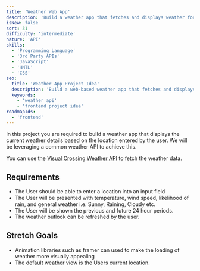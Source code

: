 ```yaml
---
title: 'Weather Web App'
description: 'Build a weather app that fetches and displays weather for a given location.'
isNew: false
sort: 31
difficulty: 'intermediate'
nature: 'API'
skills:
  - 'Programming Language'
  - '3rd Party APIs'
  - 'JavaScript'
  - 'HMTL'
  - 'CSS'
seo:
  title: 'Weather App Project Idea'
  description: 'Build a web-based weather app that fetches and displays weather data.'
  keywords:
    - 'weather api'
    - 'frontend project idea'
roadmapIds:
  - 'frontend'
---
```


In this project you are required to build a weather app that displays the current weather details based on the location entered by the user. We will be leveraging a common weather API to achieve this.

You can use the [Visual Crossing Weather API](https://www.visualcrossing.com/weather-api) to fetch the weather data.

## Requirements

- The User should be able to enter a location into an input field
- The User will be presented with temperature, wind speed, likelihood of rain, and general weather i.e. Sunny, Raining, Cloudy etc.
- The User will be shown the previous and future 24 hour periods.
- The weather outlook can be refreshed by the user.

## Stretch Goals

- Animation libraries such as framer can used to make the loading of weather more visually appealing
- The default weather view is the Users current location.
